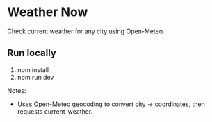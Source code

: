 # Weather Now

Check current weather for any city using Open-Meteo.

## Run locally

1. npm install
2. npm run dev

Notes:
- Uses Open-Meteo geocoding to convert city -> coordinates, then requests current_weather.
